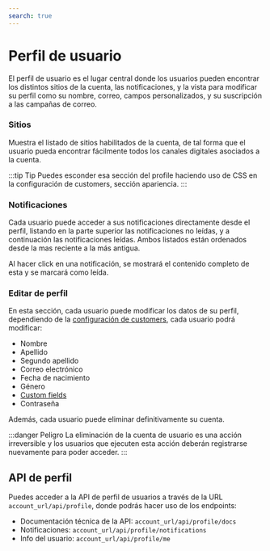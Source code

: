 ```yaml
---
search: true
---
```


# Perfil de usuario

El perfil de usuario es el lugar central donde los usuarios pueden encontrar los distintos sitios de la cuenta, las notificaciones, y la vista para modificar su perfil como su nombre, correo, campos personalizados, y su suscripción a las campañas de correo.

### Sitios

Muestra el listado de sitios habilitados de la cuenta, de tal forma que el usuario pueda encontrar fácilmente todos los canales digitales asociados a la cuenta.

:::tip Tip
Puedes esconder esa sección del profile haciendo uso de CSS en la configuración de customers, sección apariencia.
:::

### Notificaciones

Cada usuario puede acceder a sus notificaciones directamente desde el perfil, listando en la parte superior las notificaciones no leídas, y a continuación las notificaciones leídas. Ambos listados están ordenados desde la mas reciente a la más antigua. 

Al hacer click en una notificación, se mostrará el contenido completo de esta y se marcará como leída. 

### Editar de perfil

En esta sección, cada usuario puede modificar los datos de su perfil, dependiendo de la [configuración de customers](/es/platform/customers/realms.html#configuracion-de-customers), cada usuario podrá modificar:

* Nombre
* Apellido
* Segundo apellido
* Correo electrónico
* Fecha de nacimiento
* Género
* [Custom fields](/es/platform/customers/realms.html#custom-fields)
* Contraseña

Además, cada usuario puede eliminar definitivamente su cuenta. 

:::danger Peligro
La eliminación de la cuenta de usuario es una acción irreversible y los usuarios que ejecuten esta acción deberán registrarse nuevamente para poder acceder.
:::

## API de perfil

Puedes acceder a la API de perfil de usuarios a través de la URL `account_url/api/profile`, donde podrás hacer uso de los endpoints: 

* Documentación técnica de la API: `account_url/api/profile/docs`
* Notificaciones: `account_url/api/profile/notifications`
* Info del usuario: `account_url/api/profile/me`